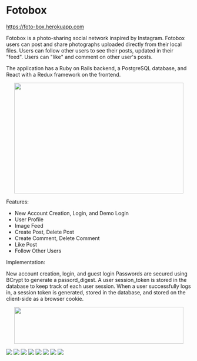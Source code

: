 # Fotobox 

https://foto-box.herokuapp.com

Fotobox is a photo-sharing social network inspired by Instagram. Fotobox users can post and share photographs uploaded directly from their local files. Users can follow other users to see their posts, updated in their "feed". Users can "like" and comment on other user's posts.

The application has a Ruby on Rails backend, a PostgreSQL database, and React with a Redux framework on the frontend.

<p align="center">
  <img width="460" height="300" src="https://fotobox-seeds.s3-us-west-1.amazonaws.com/image_assets/fotobox_profile_client.png">
</p>

Features:

* New Account Creation, Login, and Demo Login
* User Profile
* Image Feed
* Create Post, Delete Post
* Create Comment, Delete Comment
* Like Post
* Follow Other Users

Implementation:

New account creation, login, and guest login
Passwords are secured using BCrypt to generate a passord_digest. A user session_token is stored in the database to keep track of each user session. When a user successfully logs in, a session token is generated, stored in the database, and stored on the client-side as a browser cookie.

<p align="center">
  <img width="460" height="100" className="Production-ReadMe" src="https://fotobox-seeds.s3-us-west-1.amazonaws.com/image_assets/configureStore.png">
</p>
<div className="grid-readme" display="flex" >
<img object-fit="contain" width="auto" height="auto" src="https://fotobox-seeds.s3-us-west-1.amazonaws.com/image_assets/protected_routes.png">

<img object-fit="contain" width="auto" height="auto" src="https://fotobox-seeds.s3-us-west-1.amazonaws.com/image_assets/App.png">

<img object-fit="contain" width="auto" height="auto" src="https://fotobox-seeds.s3-us-west-1.amazonaws.com/image_assets/schema_portion.png">

<img object-fit="contain" width="auto" height="auto" src="https://fotobox-seeds.s3-us-west-1.amazonaws.com/image_assets/creatPost.png">

<img object-fit="contain" width="auto" height="auto" src="https://fotobox-seeds.s3-us-west-1.amazonaws.com/image_assets/post_actions.png">

<img object-fit="contain" width="auto" height="auto" src="https://fotobox-seeds.s3-us-west-1.amazonaws.com/image_assets/postIndex.png">

<img object-fit="contain" width="auto" height="auto" src="https://fotobox-seeds.s3-us-west-1.amazonaws.com/image_assets/post_actions.png">

<img object-fit="contain" width="auto" height="auto" src="https://fotobox-seeds.s3-us-west-1.amazonaws.com/image_assets/usersReducer.png">
</div>
